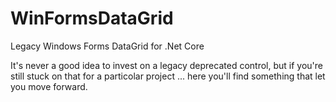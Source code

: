 # WinFormsDataGrid
Legacy Windows Forms DataGrid for .Net Core

It's never a good idea to invest on a legacy deprecated control, but if you're still stuck on that for a particolar project ...
here you'll find something that let you move forward.
